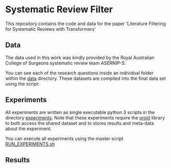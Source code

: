 # Systematic Review Filter

This repository contains the code and data for the paper 'Literature Filtering for Systematic Reviews with Transformers'


## Data

The data used in this work was kindly provided by the Royal Australian College
of Surgeons systematic review team ASERNIP-S.

You can see each of the research questions inside an individual folder within
the [data](data) directory. These datasets are compiled into the final data
set using the script: 


## Experiments

All experiments are written as single executable python 3 scripts in the 
directory [experiments](experiments). Note that these experiments require
the [projit](https://pypi.org/project/projit/) 
library to both access the shared dataset and to stores
results and meta-data about the experiment.

You can execute all experiments using the master script 
[RUN_EXPERIMENTS.sh](RUN_EXPERIMENTS.sh) 


## Results



